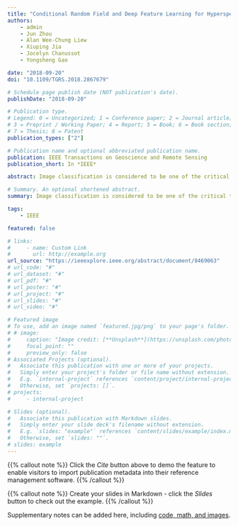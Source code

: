 ```yaml
---
title: "Conditional Random Field and Deep Feature Learning for Hyperspectral Image Classification"
authors:
    - admin
    - Jun Zhou
    - Alan Wee-Chung Liew
    - Xiuping Jia
    - Jocelyn Chanussot
    - Yongsheng Gao

date: "2018-09-20"
doi: "10.1109/TGRS.2018.2867679"

# Schedule page publish date (NOT publication's date).
publishDate: "2018-09-20"

# Publication type.
# Legend: 0 = Uncategorized; 1 = Conference paper; 2 = Journal article;
# 3 = Preprint / Working Paper; 4 = Report; 5 = Book; 6 = Book section;
# 7 = Thesis; 8 = Patent
publication_types: ["2"]

# Publication name and optional abbreviated publication name.
publication: IEEE Transactions on Geoscience and Remote Sensing 
publication_short: In *IEEE*

abstract: Image classification is considered to be one of the critical tasks in hyperspectral remote sensing image processing. Recently, a convolutional neural network (CNN) has established itself as a powerful model in classification by demonstrating excellent performances. The use of a graphical model such as a conditional random field (CRF) contributes further in capturing contextual information and thus improving the classification performance. In this paper, we propose a method to classify hyperspectral images by considering both spectral and spatial information via a combined framework consisting of CNN and CRF. We use multiple spectral band groups to learn deep features using CNN, and then formulate deep CRF with CNN-based unary and pairwise potential functions to effectively extract the semantic correlations between patches consisting of 3-D data cubes. Furthermore, we introduce a deep deconvolution network that improves the final classification performance. We also introduced a new data set and experimented our proposed method on it along with several widely adopted benchmark data sets to evaluate the effectiveness of our method. By comparing our results with those from several state-of-the-art models, we show the promising potential of our method.

# Summary. An optional shortened abstract.
summary: Image classification is considered to be one of the critical tasks in hyperspectral remote sensing image processing. Recently, a convolutional neural network (CNN) has established itself as a powerful model in classification by demonstrating excellent performances. The use of a graphical model such as a conditional random field (CRF) contributes further in capturing contextual information and thus improving the classification performance. In this paper, we propose a method to classify hyperspectral images by considering both spectral and spatial information via a combined framework consisting of CNN and CRF. We use multiple spectral band groups to learn deep features using CNN, and then formulate deep CRF with CNN-based unary and pairwise potential functions to effectively extract the semantic correlations between patches consisting of 3-D data cubes. Furthermore, we introduce a deep deconvolution network that improves the final classification performance. We also introduced a new data set and experimented our proposed method on it along with several widely adopted benchmark data sets to evaluate the effectiveness of our method. By comparing our results with those from several state-of-the-art models, we show the promising potential of our method.

tags:
    - IEEE

featured: false

# links:
#     - name: Custom Link
#       url: http://example.org
url_source: "https://ieeexplore.ieee.org/abstract/document/8469063"
# url_code: "#"
# url_dataset: "#"
# url_pdf: "#"
# url_poster: "#"
# url_project: "#"
# url_slides: "#"
# url_video: "#"

# Featured image
# To use, add an image named `featured.jpg/png` to your page's folder.
# # image:
#     caption: "Image credit: [**Unsplash**](https://unsplash.com/photos/pLCdAaMFLTE)"
#     focal_point: ""
#     preview_only: false
# Associated Projects (optional).
#   Associate this publication with one or more of your projects.
#   Simply enter your project's folder or file name without extension.
#   E.g. `internal-project` references `content/project/internal-project/index.md`.
#   Otherwise, set `projects: []`.
# projects:
#     - internal-project

# Slides (optional).
#   Associate this publication with Markdown slides.
#   Simply enter your slide deck's filename without extension.
#   E.g. `slides: "example"` references `content/slides/example/index.md`.
#   Otherwise, set `slides: ""`.
# slides: example
---
```


{{% callout note %}}
Click the _Cite_ button above to demo the feature to enable visitors to import publication metadata into their reference management software.
{{% /callout %}}

{{% callout note %}}
Create your slides in Markdown - click the _Slides_ button to check out the example.
{{% /callout %}}

Supplementary notes can be added here, including [code, math, and images](https://wowchemy.com/docs/writing-markdown-latex/).
